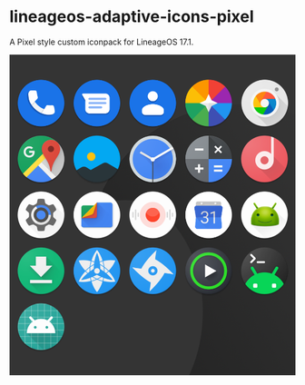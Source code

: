 # lineageos-adaptive-icons-pixel
A Pixel style custom iconpack for LineageOS 17.1.

![icon_prev](./icon_prev.png)